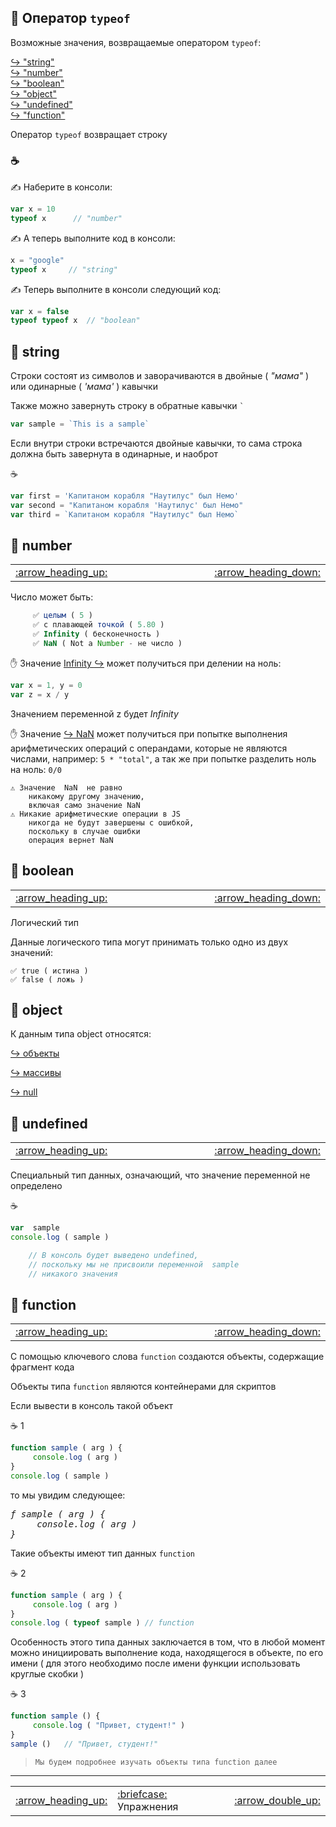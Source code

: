 ## 📖 Оператор `typeof`

Возможные значения, возвращаемые оператором `typeof`:

[:arrow_right_hook: "string"](#-string)<br>
[:arrow_right_hook: "number"](#-number)<br>
[:arrow_right_hook: "boolean"](#-boolean)<br>
[:arrow_right_hook: "object"](#-object)<br>
[:arrow_right_hook: "undefined"](#-undefined)<br>
[:arrow_right_hook: "function"](#-function)<br>

Оператор  `typeof`  возвращает строку

### :coffee:

✍️ Наберите в консоли:

```javascript
var x = 10
typeof x      // "number"
```
✍️ А теперь выполните код в консоли:

```javascript
x = "google"
typeof x     // "string"
```
✍️ Теперь выполните в консоли следующий код:

```javascript
var x = false
typeof typeof x  // "boolean"
```

## 📖 string

Строки состоят из символов и заворачиваются в двойные ( *"мама"* ) или одинарные ( *'мама'* ) кавычки

Также можно завернуть строку в обратные кавычки ``` ` ```
```javascript
var sample = `This is a sample`
```
Если внутри строки встречаются двойные кавычки, то сама строка должна быть завернута в одинарные, и наоброт

:coffee:
```javascript
var first = 'Капитаном корабля "Наутилус" был Немо'
var second = "Капитаном корабля 'Наутилус' был Немо"
var third = `Капитаном корабля "Наутилус" был Немо`
```

## 📖 number

<table>
  <tr>
    <td width="8%">
       <a href = "#-string">
          :arrow_heading_up:
       </a>
    </td>
    <td width="800">
       &nbsp;
    </td>
    <td width="8%">
       <a href = "#-boolean">
          :arrow_heading_down:
       </a>
    </td>
  </tr>
</table>

Число может быть:
```javascript
     ✅ целым ( 5 )
     ✅ с плавающей точкой ( 5.80 )
     ✅ Infinity ( бесконечность ) 
     ✅ NaN ( Not a Number - не число )
```
✋ Значение [Infinity :arrow_right_hook:](https://github.com/garevna/js-course/wiki/NaN-null-Infinity#-%D0%97%D0%BD%D0%B0%D1%87%D0%B5%D0%BD%D0%B8%D0%B5-infinity "Переход на другую страницу")  может получиться при делении на ноль:
```javascript
var x = 1, y = 0
var z = x / y
```
Значением переменной  z  будет  *Infinity*

✋ Значение [:arrow_right_hook: NaN](https://github.com/garevna/js-course/wiki/NaN-null-Infinity#-%D0%97%D0%BD%D0%B0%D1%87%D0%B5%D0%BD%D0%B8%D0%B5-nan "Переход на другую страницу") может получиться при попытке выполнения арифметических операций с операндами, которые не являются числами, например:   ` 5 * "total" `, а так же при попытке разделить ноль на ноль: ` 0/0 `

    ⚠️ Значение  NaN  не равно 
        никакому другому значению, 
        включая само значение NaN
    ⚠️ Никакие арифметические операции в JS 
        никогда не будут завершены с ошибкой, 
        поскольку в случае ошибки 
        операция вернет NaN

## 📖 boolean
<table>
  <tr>
    <td width="8%">
       <a href = "#-number">
          :arrow_heading_up:
       </a>
    </td>
    <td width="800">
       &nbsp;
    </td>
    <td width="8%">
       <a href = "#-object">
          :arrow_heading_down:
       </a>
    </td>
  </tr>
</table>
Логический тип

Данные логического типа могут принимать только одно из двух значений: 

    ✅ true ( истина ) 
    ✅ false ( ложь )

## 📖 object

К данным типа object относятся:

[:arrow_right_hook: объекты](https://github.com/garevna/js-course/wiki/data-structures#-%D0%9E%D0%B1%D1%8A%D0%B5%D0%BA%D1%82%D1%8B "Переход на другую страницу")

[:arrow_right_hook: массивы](https://github.com/garevna/js-course/wiki/data-structures#-%D0%9C%D0%B0%D1%81%D1%81%D0%B8%D0%B2%D1%8B "Переход на другую страницу")

[:arrow_right_hook: null](https://github.com/garevna/js-course/wiki/NaN-null-Infinity#-%D0%97%D0%BD%D0%B0%D1%87%D0%B5%D0%BD%D0%B8%D0%B5-null "Переход на другую страницу")


## 📖 undefined

<table>
  <tr>
    <td width="8%">
       <a href = "#-boolean">
          :arrow_heading_up:
       </a>
    </td>
    <td width="800">
       &nbsp;
    </td>
    <td width="8%">
       <a href = "#-function">
          :arrow_heading_down:
       </a>
    </td>
  </tr>
</table>

Специальный тип данных, означающий, что значение переменной не определено

:coffee:
```javascript
var  sample
console.log ( sample )
```
```javascript
    // В консоль будет выведено undefined, 
    // поскольку мы не присвоили переменной  sample  
    // никакого значения
```

## 📖 function

<table>
  <tr>
    <td width="8%">
       <a href = "#-object">
          :arrow_heading_up:
       </a>
    </td>
    <td width="800">
       &nbsp;
    </td>
    <td width="8%">
       <a href = "#-courseware-for-students-learning-js">
          :arrow_heading_down:
       </a>
    </td>
  </tr>
</table>

С помощью ключевого слова `function` создаются объекты, содержащие фрагмент кода

Объекты типа `function` являются контейнерами для скриптов

Если вывести в консоль такой объект

:coffee: 1
```javascript
function sample ( arg ) {
     console.log ( arg )
}
console.log ( sample )
```
то мы увидим следующее:

<pre><em>ƒ sample ( arg ) {
     console.log ( arg )
}
</em></pre>

Такие объекты имеют тип данных `function`

:coffee: 2
```javascript
function sample ( arg ) {
     console.log ( arg )
}
console.log ( typeof sample ) // function
```
Особенность этого типа данных заключается в том, что в любой момент можно инициировать выполнение кода, находящегося в объекте, по его имени ( для этого необходимо после имени функции использовать круглые скобки )

:coffee: 3
```javascript
function sample () {
     console.log ( "Привет, студент!" )
}
sample ()   // "Привет, студент!"
```
>`Мы будем подробнее изучать объекты типа function далее`
***
<table>
  <tr>
    <td width="8%">
       <a href = "#-function">
          :arrow_heading_up:
       </a>
    </td>
    <td width="800">
       <a href = "https://docs.google.com/forms/d/e/1FAIpQLSdegQYfzld6s0CYJekJ2uvu84fUU2-BXiu7g9X2wzcutF1CWQ/viewform" target="_blank" title="Переход на другой ресурс">:briefcase:</a> Упражнения
    </td>
    <td width="8%">
       <a href = "#-%D0%9E%D0%BF%D0%B5%D1%80%D0%B0%D1%82%D0%BE%D1%80-typeof">
          :arrow_double_up:
       </a>
    </td>
  </tr>
</table>